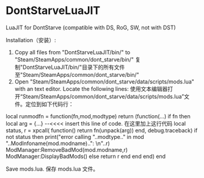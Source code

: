 # DontStarveLuaJIT
LuaJIT for DontStarve (compatible with DS, RoG, SW, not with DST)

Installation（安装）:

1. Copy all files from "DontStarveLuaJIT/bin/" to "Steam/SteamApps/common/dont_starve/bin/"
复制"DontStarveLuaJIT/bin/"目录下的所有文件至"Steam/SteamApps/common/dont_starve/bin/"
2. Open "Steam/SteamApps/common/dont_starve/data/scripts/mods.lua" with an text editor. Locate the following lines:
使用文本编辑器打开“Steam/SteamApps/common/dont_starve/data/scripts/mods.lua”文件。定位到如下代码行：

local runmodfn = function(fn,mod,modtype)
	return (function(...)
		if fn then
			local arg = {...} --<<<< insert this line of code. 在这里加上这行代码
			local status, r = xpcall( function() return fn(unpack(arg)) end, debug.traceback)
			if not status then
				print("error calling "..modtype.." in mod "..ModInfoname(mod.modname)..": \n"..r)
				ModManager:RemoveBadMod(mod.modname,r)
				ModManager:DisplayBadMods()
			else
				return r
			end
		end
	end)
end

Save mods.lua. 
保存 mods.lua 文件。